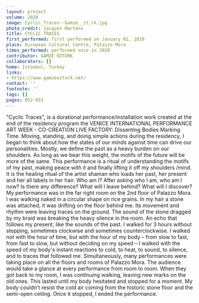 ```yaml
---
layout: project
volume: 2020
image: Cyclic_Traces--Gamze__zt_rk.jpg
photo_credit: Jacques Martens
title: CYCLIC TRACES
first_performed: first performed on January 01, 2020
place: European Cultural Centre, Palazzo Mora
times_performed: performed once in 2020
contributor: GAMZE ÖZTÜRK
collaborators: []
home: Istanbul, Turkey
links:
- https://www.gamzeozturk.net/
contact: ''
footnote: ''
tags: []
pages: 052-053
---
```




"Cyclic Traces", is a durational performance/installation work created at the end of the residency program the VENICE INTERNATIONAL PERFORMANCE ART WEEK - CO-CREATION LIVE FACTORY: Dissenting Bodies Marking Time. Moving, standing, and doing simple actions during the residency, I began to think about how the states of our minds against time can drive our personalities. Mostly, we define the past as a heavy burden on our shoulders. As long as we bear this weight, the motifs of the future will be more of the same. This performance is a ritual of understanding the motifs of my past, making peace with it and finally lifting it off my shoulders /mind. It is the healing ritual of the artist shaman who loads her past, her present and her all labels in her hair.
Who am I? 
After asking who I am, who am I now? 
Is there any difference?
What will I leave behind?
What will I discover?
My performance was in the far right room on the 2nd floor of Palazzo Mora. I was walking naked in a circular shape on rice grains. In my hair a stone was attached, it was drifting on the floor behind me. Its movement and rhythm were leaving traces on the ground. The sound of the stone dragged by my braid was breaking the heavy silence in the room. An echo that follows my present, like the sounds of the past. I walked for 3 hours without stopping, sometimes clockwise and sometimes counterclockwise. I walked not with the hour of time, but with the hour of my body – from slow to fast, from fast to slow, but without deciding on my speed –  I walked with the speed of my body's instant reactions to cold, to heat, to sound, to silence, and to traces that followed me. Simultaneously, many performances were taking place on all the floors and rooms of Palazzo Mora. The audience would take a glance at every performance from room to room.  When they got back to my room, I was continuing walking, leaving new marks on the old ones. This lasted until my body hesitated and stopped for a moment. My body couldn't resist the cold air coming from the historic stone floor and the semi-open ceiling. Once it stopped, I ended the performance.

